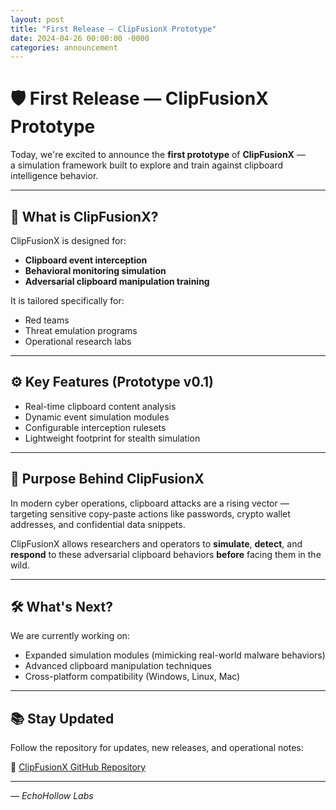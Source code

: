 ```yaml
---
layout: post
title: "First Release — ClipFusionX Prototype"
date: 2024-04-26 00:00:00 -0000
categories: announcement
---
```


# 🛡️ First Release — ClipFusionX Prototype

Today, we're excited to announce the **first prototype** of **ClipFusionX** —  
a simulation framework built to explore and train against clipboard intelligence behavior.

---

## 🚀 What is ClipFusionX?

ClipFusionX is designed for:

- **Clipboard event interception**
- **Behavioral monitoring simulation**
- **Adversarial clipboard manipulation training**

It is tailored specifically for:

- Red teams
- Threat emulation programs
- Operational research labs

---

## ⚙️ Key Features (Prototype v0.1)

- Real-time clipboard content analysis
- Dynamic event simulation modules
- Configurable interception rulesets
- Lightweight footprint for stealth simulation

---

## 🎯 Purpose Behind ClipFusionX

In modern cyber operations, clipboard attacks are a rising vector —  
targeting sensitive copy-paste actions like passwords, crypto wallet addresses, and confidential data snippets.

ClipFusionX allows researchers and operators to **simulate**, **detect**, and **respond** to these adversarial clipboard behaviors **before** facing them in the wild.

---

## 🛠️ What's Next?

We are currently working on:

- Expanded simulation modules (mimicking real-world malware behaviors)
- Advanced clipboard manipulation techniques
- Cross-platform compatibility (Windows, Linux, Mac)

---

## 📚 Stay Updated

Follow the repository for updates, new releases, and operational notes:

🔗 [ClipFusionX GitHub Repository](https://github.com/echohollow/ClipFusionX)

---

*— EchoHollow Labs*
